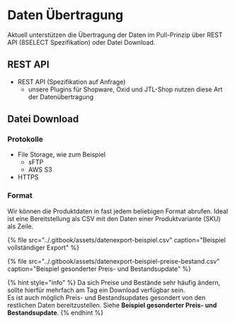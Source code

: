 # Daten Übertragung

Aktuell unterstützen die Übertragung der Daten im Pull-Prinzip über REST API \(8SELECT Spezifikation\) oder Datei Download.

## REST API

* REST API \(Spezifikation auf Anfrage\)
  * unsere Plugins für Shopware, Oxid und JTL-Shop nutzen diese Art der Datenübertragung

## Datei Download

### Protokolle

* File Storage, wie zum Beispiel
  * sFTP
  * AWS S3
* HTTPS

### Format

Wir können die Produktdaten in fast jedem beliebigen Format abrufen. Ideal ist eine Bereitstellung als CSV mit den Daten einer Produktvariante \(SKU\) als Zeile.

{% file src="../.gitbook/assets/datenexport-beispiel.csv" caption="Beispiel vollständiger Export" %}

{% file src="../.gitbook/assets/datenexport-beispiel-preise-bestand.csv" caption="Beispiel gesonderter Preis- und Bestandsupdate" %}

{% hint style="info" %}
Da sich Preise und Bestände sehr häufig ändern, sollte hierfür mehrfach am Tag ein Download verfügbar sein.  
Es ist auch möglich Preis- und Bestandsupdates gesondert von den restlichen Daten bereitzustellen. Siehe **Beispiel gesonderter Preis- und Bestandsupdate**.
{% endhint %}

